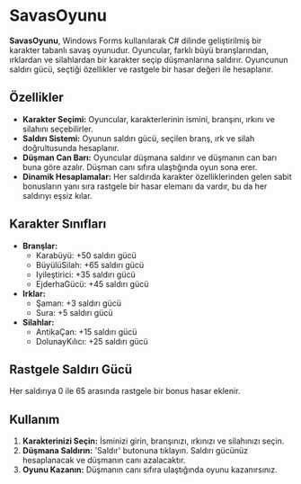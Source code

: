 

# SavasOyunu

**SavasOyunu**, Windows Forms kullanılarak C# dilinde geliştirilmiş bir karakter tabanlı savaş oyunudur. Oyuncular, farklı büyü branşlarından, ırklardan ve silahlardan bir karakter seçip düşmanlarına saldırır. Oyuncunun saldırı gücü, seçtiği özellikler ve rastgele bir hasar değeri ile hesaplanır.

## Özellikler

- **Karakter Seçimi:** Oyuncular, karakterlerinin ismini, branşını, ırkını ve silahını seçebilirler.
- **Saldırı Sistemi:** Oyunun saldırı gücü, seçilen branş, ırk ve silah doğrultusunda hesaplanır.
- **Düşman Can Barı:** Oyuncular düşmana saldırır ve düşmanın can barı buna göre azalır. Düşman canı sıfıra ulaştığında oyun sona erer.
- **Dinamik Hesaplamalar:** Her saldırıda karakter özelliklerinden gelen sabit bonusların yanı sıra rastgele bir hasar elemanı da vardır, bu da her saldırıyı eşsiz kılar.

## Karakter Sınıfları

- **Branşlar:**
  - Karabüyü: +50 saldırı gücü
  - BüyülüSilah: +65 saldırı gücü
  - Iyileştirici: +35 saldırı gücü
  - EjderhaGücü: +45 saldırı gücü
- **Irklar:**
  - Şaman: +3 saldırı gücü
  - Sura: +5 saldırı gücü
- **Silahlar:**
  - AntikaÇan: +15 saldırı gücü
  - DolunayKılıcı: +25 saldırı gücü

## Rastgele Saldırı Gücü

Her saldırıya 0 ile 65 arasında rastgele bir bonus hasar eklenir.

## Kullanım

1. **Karakterinizi Seçin:** İsminizi girin, branşınızı, ırkınızı ve silahınızı seçin.
2. **Düşmana Saldırın:** 'Saldır' butonuna tıklayın. Saldırı gücünüz hesaplanacak ve düşmanın canı azalacaktır.
3. **Oyunu Kazanın:** Düşmanın canı sıfıra ulaştığında oyunu kazanırsınız.
